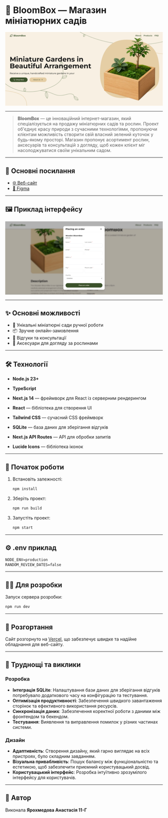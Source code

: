 # 🌱 BloomBox — Магазин мініатюрних садів

![Головна сторінка](public/images/screenshot1.png)

---

> **BloomBox** — це інноваційний інтернет-магазин, який спеціалізується на продажу мініатюрних садів та рослин. Проект об'єднує красу природи з сучасними технологіями, пропонуючи клієнтам можливість створити свій власний зелений куточок у будь-якому просторі. Магазин пропонує асортимент рослин, аксесуарів та консультацій з догляду, щоб кожен клієнт міг насолоджуватися своїм унікальним садом.

---

## 🔗 Основні посилання

- [🌐 Веб-сайт](https://bloombox-ten.vercel.app)
- [🎨 Figma](https://www.figma.com/design/fm80kwvx5cs5SN2URljNLw/BloomBox--ortlyc-?node-id=0-1&t=Q04XpLjo16Bvuoy2-1)

---

## 🖼️ Приклад інтерфейсу

![Скріншот магазину](public/images/screenshot2.png)

---

## ✨ Основні можливості

- 🌳 Унікальні мініатюрні сади ручної роботи
- 📦 Зручне онлайн-замовлення
- 💬 Відгуки та консультації
- 🌿 Аксесуари для догляду за рослинами

---

## 🛠️ Технології

- **Node.js 23+**
- **TypeScript**

- **Next.js 14** — фреймворк для React із серверним рендерингом
- **React** — бібліотека для створення UI
- **Tailwind CSS** — сучасний CSS фреймворк
- **SQLite** — база даних для зберігання відгуків
- **Next.js API Routes** — API для обробки запитів
- **Lucide Icons** — бібліотека іконок

---

## 🚀 Початок роботи

1. Встановіть залежності:
    ```bash
    npm install
    ```
2. Зберіть проект:
    ```bash
    npm run build
    ```
3. Запустіть проект:
    ```bash
    npm start
    ```

---

## ⚙️ .env приклад

```env
NODE_ENV=production
RANDOM_REVIEW_DATES=false
```

---

## 👩‍💻 Для розробки

Запуск сервера розробки:
```bash
npm run dev
```

---

## 🚀 Розгортання

Сайт розгорнуто на [Vercel](https://vercel.com), що забезпечує швидке та надійне обладнання для веб-сайту.

---

## 🧩 Труднощі та виклики

### Розробка
- **Інтеграція SQLite**: Налаштування бази даних для зберігання відгуків потребувало додаткового часу на конфігурацію та тестування.
- **Оптимізація продуктивності**: Забезпечення швидкого завантаження сторінок та ефективного використання ресурсів.
- **Синхронізація даних**: Забезпечення коректної роботи з даними між фронтендом та бекендом.
- **Тестування**: Виявлення та виправлення помилок у різних частинах системи.

### Дизайн
- **Адаптивність**: Створення дизайну, який гарно виглядає на всіх пристроях, було складним завданням.
- **Візуальна привабливість**: Пошук балансу між функціональністю та естетикою, щоб забезпечити приємний користувацький досвід.
- **Користувацький інтерфейс**: Розробка інтуїтивно зрозумілого інтерфейсу для користувачів.

---

## 🙌 Автор

Виконала **Ярохмедова Анастасія 11-Г**
